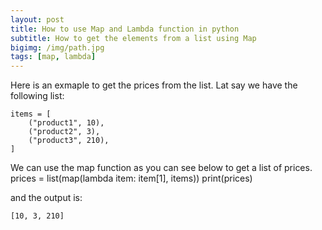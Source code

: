 ```yaml
---
layout: post
title: How to use Map and Lambda function in python
subtitle: How to get the elements from a list using Map
bigimg: /img/path.jpg
tags: [map, lambda]
---
```


Here is an exmaple to get the prices from the list.
Lat say we have the following list:

    items = [
        ("product1", 10),
        ("product2", 3),
        ("product3", 210),
    ]


We can use the map function as you can see below to get a list of prices.
    prices = list(map(lambda item: item[1], items))
    print(prices)

and the output is:

    [10, 3, 210]